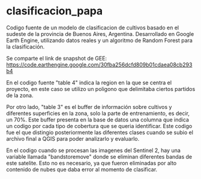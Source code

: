 # clasificacion_papa
Codigo fuente de un modelo de clasificacion de cultivos basado en el sudeste de la provincia de Buenos Aires, Argentina. Desarrollado en Google Earth Engine, utilizando datos reales y un algoritmo de Random Forest para la clasificación.

Se comparte el link de snapshot de GEE: https://code.earthengine.google.com/30fba256dcfd809b01cdaea08cb293b4

En el codigo fuente "table 4" indica la region en la que se centra el proyecto, en este caso se utilizo un poligono que delimitaba ciertos partidos de la zona.

Por otro lado, "table 3" es el buffer de información sobre cultivos y diferentes superficies en la zona, solo la parte de entrenamiento, es decir, un 70%.
Este buffer presenta en la base de datos una columna que indica un codigo por cada tipo de cobertura que se queria identificar.
Este codigo fue el que distingio posteriormente las diferentes clases cuando se subio el archivo final a QGIS para poder analizarlo y evaluarlo.

En el codigo cuando se procesan las imagenes del Sentinel 2, hay una variable llamada "bandstoremove" donde se eliminan diferentes bandas de este satelite.
Esto no es necesario, ya que fueron eliminadas por alto contenido de nubes que daba error al momento de clasificar.
